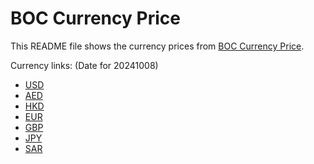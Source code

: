 # BOC Currency Price

This README file shows the currency prices from [BOC Currency Price](https://www.boc.cn/sourcedb/whpj/).

Currency links: (Date for 20241008)

- [USD](https://bocurrencyprice.techina.science/BOC_CURRENCY_PRICE/USD/20241008.json)
- [AED](https://bocurrencyprice.techina.science/BOC_CURRENCY_PRICE/AED/20241008.json)
- [HKD](https://bocurrencyprice.techina.science/BOC_CURRENCY_PRICE/HKD/20241008.json)
- [EUR](https://bocurrencyprice.techina.science/BOC_CURRENCY_PRICE/EUR/20241008.json)
- [GBP](https://bocurrencyprice.techina.science/BOC_CURRENCY_PRICE/GBP/20241008.json)
- [JPY](https://bocurrencyprice.techina.science/BOC_CURRENCY_PRICE/JPY/20241008.json)
- [SAR](https://bocurrencyprice.techina.science/BOC_CURRENCY_PRICE/SAR/20241008.json)
